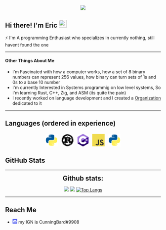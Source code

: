 <div align="center"><img style="width:12rem; height:auto" src="https://preview.redd.it/uv9z8mk5w9241.jpg?width=640&crop=smart&auto=webp&s=b16af12e336f660330ef4c7f20747d8e0b946bcf"/></div>

## Hi there! I'm Eric <img src="https://media.giphy.com/media/hvRJCLFzcasrR4ia7z/giphy.gif" width="25px" height="25px">
⚡ I'm A programming Enthusiast who specializes in currently nothing, still havent found the one

---

#### Other Things About Me
- I'm Fascinated with how a computer works, how a set of 8 binary numbers can represent 256 values, how binary can turn sets of 1s and 0s to a base 10 number
- I'm currently Interested in Systems programmig on low level systems, So I'm learning Rust, C++, Zig, and ASM (its quite the pain)
- I recently worked on language development and I created a [Organization](https://github.com/The-Amadeus-Project) dedicated to it
---
## Languages (ordered in experience)
<p align="center">
<img src="python.png" alt="Python" height="40" style="vertical-align:top; margin:4px">
<img src="rust.png" alt="Python" height="40" style="vertical-align:top; margin:4px">
<img src="csharp.png" alt="C#" height="40" style="vertical-align:top; margin:4px">
<img src="javascript.png" alt="Python" height="40" style="vertical-align:top; margin:4px">
<img src="python.png" alt="Python" height="40" style="vertical-align:top; margin:4px">
</p>

## GitHub Stats
----
  
<div align="center">
<h2 align="center" style="margin: 5px 10px;">Github stats:</h2> 
  
[![](https://github-readme-stats.vercel.app/api?username=CunningBard&show_icons=true&theme=material-palenight)](https://github.com/CunningBard)
[![](https://github-readme-streak-stats.herokuapp.com/?user=CunningBard&theme=material-palenight)](https://github.com/CunningBard)
[![Top Langs](https://github-readme-stats.vercel.app/api/top-langs/?username=CunningBard&layout=compact&theme=material-palenight)](https://github.com/CunningBard)
  
</div>

----

## Reach Me
- <img src="discord.png" height="15"> my IGN is CunningBard#9908
